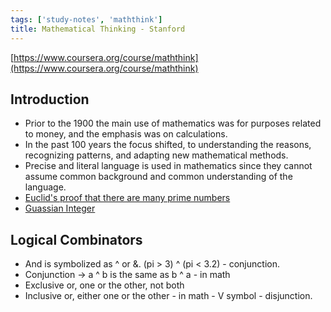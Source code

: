 ```yaml
---
tags: ['study-notes', 'maththink']
title: Mathematical Thinking - Stanford
---
```

[https://www.coursera.org/course/maththink](https://www.coursera.org/course/maththink)

## Introduction
- Prior to the 1900 the main use of mathematics was for purposes related to money, and the emphasis was on calculations.
- In the past 100 years the focus shifted, to understanding the reasons, recognizing patterns, and adapting new mathematical methods.
- Precise and literal language is used in mathematics since they cannot assume common background and common understanding of the language.
- [Euclid's proof that there are many prime numbers](http://en.wikipedia.org/wiki/Euclid%27s_theorem)
- [Guassian Integer](http://en.wikipedia.org/wiki/Gaussian_integer)

## Logical Combinators
- And is symbolized as ^ or &. (pi > 3) ^ (pi < 3.2) - conjunction.
- Conjunction -> a ^ b is the same as b ^ a - in math
- Exclusive or, one or the other, not both
- Inclusive or, either one or the other - in math - V symbol - disjunction.
